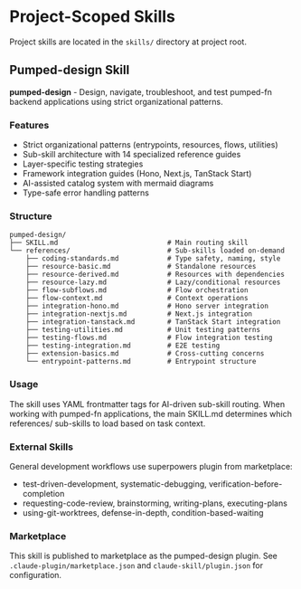 # Project-Scoped Skills

Project skills are located in the `skills/` directory at project root.

## Pumped-design Skill

**pumped-design** - Design, navigate, troubleshoot, and test pumped-fn backend applications using strict organizational patterns.

### Features

- Strict organizational patterns (entrypoints, resources, flows, utilities)
- Sub-skill architecture with 14 specialized reference guides
- Layer-specific testing strategies
- Framework integration guides (Hono, Next.js, TanStack Start)
- AI-assisted catalog system with mermaid diagrams
- Type-safe error handling patterns

### Structure

```
pumped-design/
├── SKILL.md                           # Main routing skill
└── references/                        # Sub-skills loaded on-demand
    ├── coding-standards.md            # Type safety, naming, style
    ├── resource-basic.md              # Standalone resources
    ├── resource-derived.md            # Resources with dependencies
    ├── resource-lazy.md               # Lazy/conditional resources
    ├── flow-subflows.md               # Flow orchestration
    ├── flow-context.md                # Context operations
    ├── integration-hono.md            # Hono server integration
    ├── integration-nextjs.md          # Next.js integration
    ├── integration-tanstack.md        # TanStack Start integration
    ├── testing-utilities.md           # Unit testing patterns
    ├── testing-flows.md               # Flow integration testing
    ├── testing-integration.md         # E2E testing
    ├── extension-basics.md            # Cross-cutting concerns
    └── entrypoint-patterns.md         # Entrypoint structure
```

### Usage

The skill uses YAML frontmatter tags for AI-driven sub-skill routing. When working with pumped-fn applications, the main SKILL.md determines which references/ sub-skills to load based on task context.

### External Skills

General development workflows use superpowers plugin from marketplace:
- test-driven-development, systematic-debugging, verification-before-completion
- requesting-code-review, brainstorming, writing-plans, executing-plans
- using-git-worktrees, defense-in-depth, condition-based-waiting

### Marketplace

This skill is published to marketplace as the pumped-design plugin. See `.claude-plugin/marketplace.json` and `claude-skill/plugin.json` for configuration.
